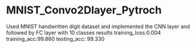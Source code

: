 # MNIST_Convo2Dlayer_Pytroch
Used MNIST handwritten digit dataset and implemented the CNN layer and followed by FC layer with 10 classes 
results training_loss:0.004
training_acc:99.860
testing_acc: 99.330
